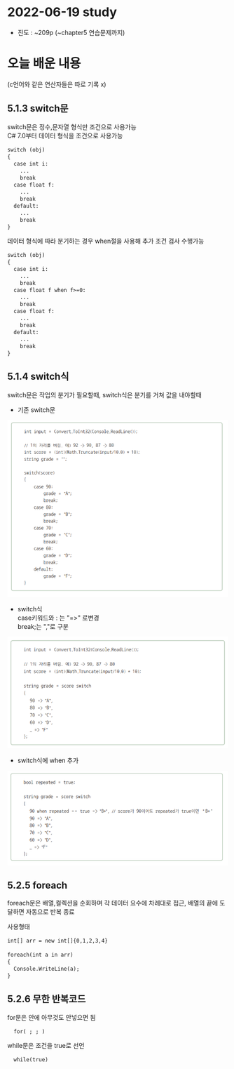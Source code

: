 # 2022-06-19 study

* 진도 :   ~209p (~chapter5 연습문제까지)


# 오늘 배운 내용
(c언어와 같은 연산자들은 따로 기록 x)

## 5.1.3 switch문

switch문은 정수,문자열 형식만 조건으로 사용가능\
C# 7.0부터 데이터 형식을 조건으로 사용가능


```
switch (obj)
{
  case int i:
    ...
    break
  case float f:
    ...
    break
  default:
    ...
    break
}
```

데이터 형식에 따라 분기하는 경우 when절을 사용해 추가 조건 검사 수행가능


```
switch (obj)
{
  case int i:
    ...
    break
  case float f when f>=0:
    ...
    break
  case float f:
    ...
    break
  default:
    ...
    break
}
```

## 5.1.4 switch식
switch문은 작업의 분기가 필요할때, switch식은 분기를 거쳐 값을 내야할때

- 기존 switch문 
<img src=".././img/220619/기존스위치.png"> 

- switch식\
case키워드와 : 는 "=>" 로변경\
break;는 ","로 구분
<img src=".././img/220619/스위치식.png"> 

- switch식에 when 추가
<img src=".././img/220619/when스위치식.png"> 

## 5.2.5 foreach
foreach문은 배열,컬렉션을 순회하며 각 데이터 요수에 차례대로 접근, 배열의 끝에 도달하면 자동으로 반복 종료

사용형태
```
int[] arr = new int[]{0,1,2,3,4}

foreach(int a in arr)
{
  Console.WriteLine(a);
}
```

## 5.2.6 무한 반복코드

for문은 안에 아무것도 안넣으면 됨
~~~
  for( ; ; )
~~~

while문은 조건을 true로 선언
```
  while(true)
```